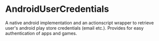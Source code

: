 AndroidUserCredentials
======================

A native android implementation and an actionscript wrapper to retrieve user's android play store credentials (email etc.). Provides for easy authentication of apps and games.
